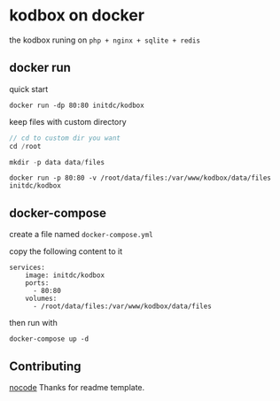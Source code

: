 # kodbox on docker

the kodbox runing on `php + nginx + sqlite + redis`

## docker run

quick start

```
docker run -dp 80:80 initdc/kodbox
```

keep files with custom directory

```c
// cd to custom dir you want
cd /root

mkdir -p data data/files
```

```
docker run -p 80:80 -v /root/data/files:/var/www/kodbox/data/files initdc/kodbox
```

## docker-compose

create a file named `docker-compose.yml`

copy the following content to it

```
services:
    image: initdc/kodbox
    ports:
      - 80:80
    volumes:
      - /root/data/files:/var/www/kodbox/data/files
```

then run with

```
docker-compose up -d
```

## Contributing

[nocode](https://github.com/kelseyhightower/nocode) Thanks for readme template.
